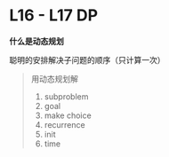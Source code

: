 # L16 - L17 DP 

**什么是动态规划**

聪明的安排解决子问题的顺序（只计算一次）

> 用动态规划解
>
> 1. subproblem
> 2. goal
> 3. make choice
> 4. recurrence
> 5. init
> 6. time

